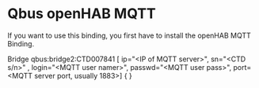 # Qbus openHAB MQTT

If you want to use this binding, you first have to install the openHAB MQTT Binding.

Bridge qbus:bridge2:CTD007841 [ ip="\<IP of MQTT server\>", sn="<CTD s/n>" , login="\<MQTT user namer\>", passwd="\<MQTT user pass\>", port=<MQTT server port, usually 1883>] {
}
